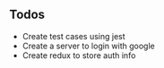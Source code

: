 ## Todos
- Create test cases using jest
- Create a server to login with google
- Create redux to store auth info